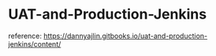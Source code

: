 # UAT-and-Production-Jenkins
reference: https://dannyajlin.gitbooks.io/uat-and-production-jenkins/content/
